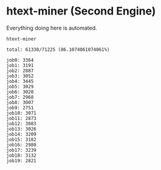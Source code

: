 # htext-miner (Second Engine)

Everything doing here is automated.

```
htext-miner

total: 61330/71225 (86.1074061074061%)

job0: 3364
job1: 3191
job2: 2887
job3: 3052
job4: 3445
job5: 3029
job6: 3020
job7: 2968
job8: 3007
job9: 2751
job10: 3071
job11: 2873
job12: 3083
job13: 3026
job14: 3209
job15: 3182
job16: 2980
job17: 3239
job18: 3132
job19: 2821
```